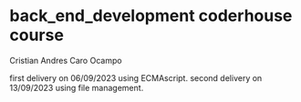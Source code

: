# back_end_development coderhouse course
Cristian Andres Caro Ocampo

first delivery on 06/09/2023 using ECMAscript.
second delivery on 13/09/2023 using file management.
